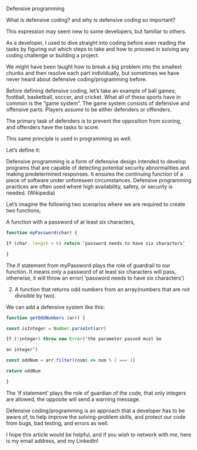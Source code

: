 Defensive programming

What is defensive coding? and why is defensive coding so important?

This expression may seem new to some developers, but familiar to others.

As a developer, I used to dive straight into coding before even reading the tasks by figuring out which steps to take and how to proceed in solving any coding challenge or building a project.

We might have been taught how to break a big problem into the smallest chunks and then resolve each part individually, but sometimes we have never heard about defensive coding/programming before.

Before defining defensive coding, let’s take an example of ball games; football, basketball, soccer, and cricket. What all of these sports have in common is the “game system”. The game system consists of defensive and offensive parts. Players assume to be either defenders or offenders.

The primary task of defenders is to prevent the opposition from scoring, and offenders have the tasks to score.

This same principle is used in programming as well.

Let’s define it:

Defensive programming is a form of defensive design intended to develop programs that are capable of detecting potential security abnormalities and making predetermined responses. It ensures the continuing function of a piece of software under unforeseen circumstances. Defensive programming practices are often used where high availability, safety, or security is needed. (Wikipedia)

Let’s imagine the following two scenarios where we are required to create two functions;

A function with a password of at least six characters,

```js
function myPassword(char) {

If (char. length < 6) return ‘password needs to have six characters’

}
```

The if statement from myPassword plays the role of guardrail to our function. It means only a password of at least six characters will pass, otherwise, it will throw an error( ‘password needs to have six characters’)

2. A function that returns odd numbers from an array(numbers that are not divisible by two).

We can add a defensive system like this:

```js
function getOddNumbers (arr) {

const isInteger = Number.parseInt(arr)

If (!integer) throw new Error(‘the parameter passed must be

an integer’)

const oddNum = arr.filter((num) => num % 2 === 1)

return oddNum

}
```

The ‘if statement’ plays the role of guardian of the code, that only integers are allowed, the opposite will send a warning message.

Defensive coding/programming is an approach that a developer has to be aware of, to help improve the solving-problem skills, and protect our code from bugs, bad testing, and errors as well.

I hope this article would be helpful, and if you wish to network with me, here is my email address, and my LinkedIn!

<!-- I know this is not among the plans, but I wanted to add it to the repo as a Microverse requirement of writing at least two to three articles per month.
DM: tell me if this is a good approach! -->
